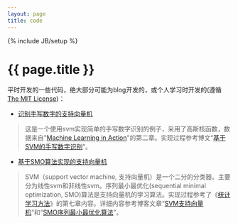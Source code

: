 ```yaml
---
layout: page
title: code
---
```

{% include JB/setup %}

<h1 class="emphnext">{{ page.title }}</h1>

平时开发的一些代码，绝大部分可能为blog开发的，或个人学习时开发的(遵循 [The MIT License](http://opensource.org/licenses/mit-license.php))：

* [识别手写数字的支持向量机](https://github.com/liuhongjiang/blog_projects/tree/master/svm_ocr)
> 这是一个使用svm实现简单的手写数字识别的例子，采用了高斯核函数，数据来自"[Machine Learning in Action](http://www.manning.com/pharrington/)"的第二章。实现过程参考博文“[基于SVM的手写数字识别](/tech/blog/2012/12/29/svm-ocr/)”。

* [基于SMO算法实现的支持向量机](https://github.com/liuhongjiang/blog_projects/tree/master/svm)
> SVM（support vector machine, 支持向量机）是一个二分的分类器。主要分为线性svm和非线性svm。序列最小最优化(sequential minimal optimization, SMO)算法是支持向量机的学习算法。实现过程参考了《[统计学习方法](http://book.douban.com/subject/10590856/)》的第七章内容。详细内容参考博客文章“[SVM支持向量机](/tech/blog/2012/12/26/svm/)”和“[SMO序列最小最优化算法](/tech/blog/2012/12/28/svm-smo/)”。


